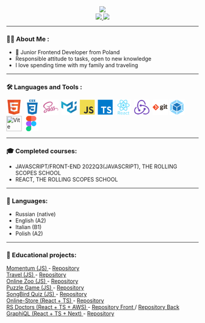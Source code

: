 <div id="header" align="center">
  <img src="https://media.giphy.com/media/bcKmIWkUMCjVm/giphy.gif" width="100"/>
</div>
<div id="badges" align="center">
  <a href="https://t.me/shutikate">
    <img src="https://img.shields.io/badge/Telegram-blue?logo=telegram&logoColor=white&style=for-the-badge"/>
  </a>
  <a href="your-linkedin-URL">
    <img src="https://img.shields.io/badge/LinkedIn-blue?style=for-the-badge&logo=linkedin&logoColor=white" />
  </a>
</div>

---

### :woman_technologist: About Me :
- :seedling: Junior Frontend Developer from Poland
- Responsible attitude to tasks, open to new knowledge
- I love spending time with my family and traveling

---

### :hammer_and_wrench: Languages and Tools :
<div>
  <img src="https://github.com/devicons/devicon/blob/master/icons/html5/html5-original.svg" title="HTML5" alt="HTML" width="40" height="40"/>&nbsp;
  <img src="https://github.com/devicons/devicon/blob/master/icons/css3/css3-plain-wordmark.svg"  title="CSS3" alt="CSS" width="40" height="40"/>&nbsp;
  <img src="https://github.com/devicons/devicon/blob/master/icons/sass/sass-original.svg"  title="Sass" alt="Sass" width="40" height="40"/>&nbsp;
  <img src="https://github.com/devicons/devicon/blob/master/icons/materialui/materialui-original.svg" title="Material UI" alt="Material UI" width="40" height="40"/>&nbsp;
  <img src="https://github.com/devicons/devicon/blob/master/icons/javascript/javascript-original.svg" title="JavaScript" alt="JavaScript" width="40" height="40"/>&nbsp;
  <img src="https://github.com/devicons/devicon/blob/master/icons/typescript/typescript-plain.svg"  title="Typescript" alt="Typescript" width="40" height="40"/>&nbsp;
  <img src="https://github.com/devicons/devicon/blob/master/icons/react/react-original-wordmark.svg" title="React" alt="React" width="40" height="40"/>&nbsp;
  <img src="https://github.com/devicons/devicon/blob/master/icons/redux/redux-original.svg" title="Redux" alt="Redux " width="40" height="40"/>&nbsp;
  <img src="https://github.com/devicons/devicon/blob/master/icons/git/git-original-wordmark.svg" title="Git" **alt="Git" width="40" height="40"/>
  <img src="https://github.com/devicons/devicon/blob/master/icons/webpack/webpack-original.svg" title="Webpack" **alt="Webpack" width="40" height="40"/>
  <img src="https://vitejs.dev/logo.svg" title="Vite" **alt="Vite" width="40" height="40"/>
  <img src="https://github.com/devicons/devicon/blob/master/icons/figma/figma-original.svg" title="Figma" **alt="Figma" width="40" height="40"/>
  
  ---
  
  ### :mortar_board: Completed courses:
  - JAVASCRIPT/FRONT-END 2022Q3(JAVASCRIPT), THE ROLLING SCOPES SCHOOL
  - REACT, THE ROLLING SCOPES SCHOOL
  
  ---
  
  ### :book: Languages:
  - Russian (native)
  - English (A2)
  - Italian (B1)
  - Polish (A2)
  
  ---
  
  ### :open_file_folder: Educational projects:
  <div>
    <a href="https://shutikate.github.io/momentum/">
      Momentum (JS)
    </a>
    -
    <a href="https://github.com/shutikate/momentum">
      Repository
    </a>
  </div>
  <div>
    <a href="https://shutikate.github.io/travel/">
      Travel (JS)
    </a>
    -
    <a href="https://github.com/shutikate/travel">
      Repository
    </a>
  </div>
  <div>
    <a href="https://shutikate.github.io/online-zoo/pages/main">
      Online Zoo (JS)
    </a>
    -
    <a href="https://github.com/shutikate/online-zoo">
      Repository
    </a>
  </div>
  <div>
    <a href="https://shutikate.github.io/puzzle-game/">
      Puzzle Game (JS)
    </a>
    -
    <a href="https://github.com/shutikate/puzzle-game">
      Repository
    </a>
  </div>
  <div>
    <a href="https://shutikate.github.io/songbird/">
      SongBird Quiz (JS)
    </a>
    -
    <a href="https://github.com/shutikate/songbird">
      Repository
    </a>
  </div>
  <div>
    <a href="https://development--fantastic-maamoul-87ae4e.netlify.app/">
      Online-Store (React + TS)
    </a>
    -
    <a href="https://github.com/shutikate/online-store">
      Repository
    </a>
  </div>
  <div>
    <a href="https://alienteam-rsdoctors.netlify.app">
      RS Doctors (React + TS + AWS)
    </a>
    -
    <a href="https://github.com/rss-clone-alienteam/rs-doctors-front">
      Repository Front
    </a>
    / 
    <a href="https://github.com/rss-clone-alienteam/rs-doctors-back">
      Repository Back
    </a>
  </div>
  <div>
    <a href="https://graphiql-app-git-develop-anhelina.vercel.app">
      GraphiQL (React + TS + Next)
    </a>
    -
    <a href="https://github.com/shutikate/graphiql-app">
      Repository
    </a>
  </div>





